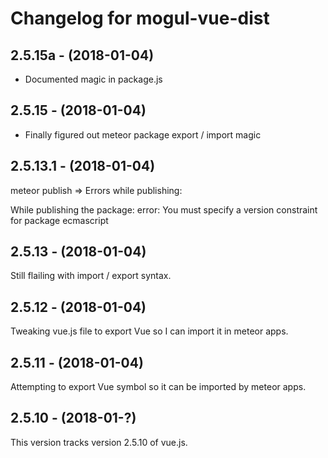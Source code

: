 # Changelog for mogul-vue-dist

## 2.5.15a - (2018-01-04)

- Documented magic in package.js

## 2.5.15 - (2018-01-04)

- Finally figured out meteor package export / import magic

## 2.5.13.1 - (2018-01-04)

meteor publish
=> Errors while publishing:

While publishing the package:
error: You must specify a version constraint for package ecmascript

## 2.5.13 - (2018-01-04)

Still flailing with import / export syntax.

## 2.5.12 - (2018-01-04)

Tweaking vue.js file to export Vue so I can import it in meteor apps.

## 2.5.11 - (2018-01-04)

Attempting to export Vue symbol so it can be imported by meteor apps.

## 2.5.10 - (2018-01-?)

This version tracks version 2.5.10 of vue.js.
